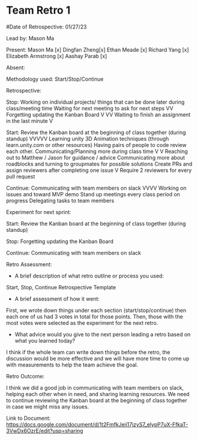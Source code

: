 <h1> Team Retro 1 </h1> 

#Date of Retrospective: 01/27/23

Lead by: Mason Ma 

Present: Mason Ma [x] Dingfan Zheng[x] Ethan Meade [x] Richard Yang [x] Elizabeth Armstrong [x] Aashay Parab [x]

Absent:

Methodology used: Start/Stop/Continue 

Retrospective:

Stop:
Working on individual projects/ things that can be done later during class/meeting time 
Waiting for next meeting to ask for next steps VV
Forgetting updating the Kanban Board V VV
Waiting to finish an assignment in the last minute V

Start:
Review the Kanban board at the beginning of class together (during standup) VVVVV
Learning unity 3D Animation techniques (through learn.unity.com or other resources)
Having pairs of people to code review each other. 
Communicating/Planning more during class time V V
Reaching out to Matthew / Jason for guidance / advice
Communicating more about roadblocks and turning to groupmates for possible solutions
Create PRs and assign reviewers after completing one issue V
Require 2 reviewers for every pull request


Continue:
Communicating with team members on slack  VVVV
Working on issues and toward MVP demo
Stand up meetings every class period on progress
Delegating tasks to team members 



Experiment for next sprint: 

Start: Review the Kanban board at the beginning of class together (during standup)

Stop: Forgetting updating the Kanban Board

Continue: Communicating with team members on slack


Retro Assessment:

* A brief description of what retro outline or process you used:

Start, Stop, Continue Retrospective Template

* A brief assessment of how it went:

First, we wrote down things under each section (start/stop/continue) then each one of us had 3 votes in total for those points. Then, those with the most votes were selected as the experiment for the next retro.

* What advice would you give to the next person leading a retro
  based on what you learned today?

I think if the whole team can write down things before the retro, the discussion would be more effective and we will have more time to come up with measurements to help the team achieve the goal.


Retro Outcome:

I think we did a good job in communicating with team members on slack, helping each other when in need, and sharing learning resources. We need to continue reviewing the Kanban board at the beginning of class together in case we might miss any issues.


Link to Document: https://docs.google.com/document/d/1t2FmfkJeii17jzyS7_elypP7uX-FfkaT-3VwDx6OzrE/edit?usp=sharing

